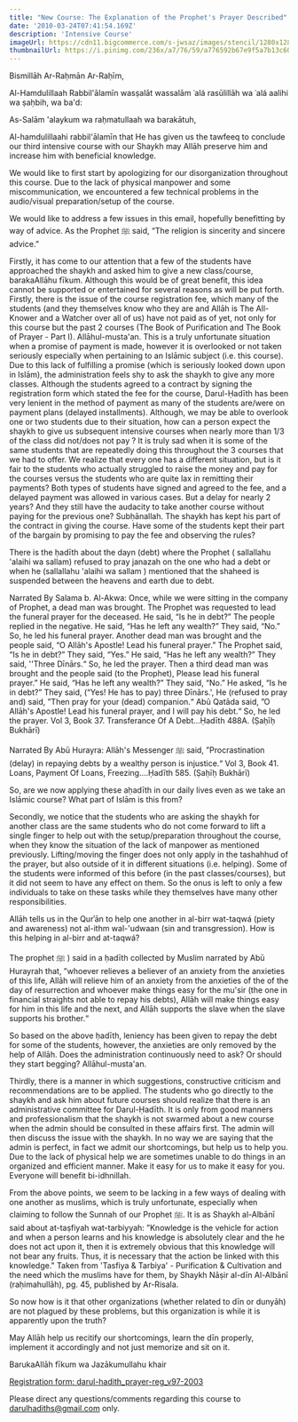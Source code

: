 ```yaml
---
title: "New Course: The Explanation of the Prophet's Prayer Described"
date: '2010-03-24T07:41:54.169Z'
description: 'Intensive Course'
imageUrl: https://cdn11.bigcommerce.com/s-jwsaz/images/stencil/1280x1280/products/2441/8173/The_Prophets_Prayer_Described_1__08809.1519876429.jpg
thumbnailUrl: https://i.pinimg.com/236x/a7/76/59/a776592b67e9f5a7b13c60c7259f1213.jpg
---
```


Bismillāh Ar-Raḥmān Ar-Raḥīm,

Al-Hamdulillaah Rabbil'ālamīn wasṣalāt wassalām ʿalá rasūlillāh wa ʿalá aalihi wa ṣaḥbih, wa ba'd:

As-Salām 'alaykum wa raḥmatullaah wa barakātuh,

Al-hamdulillaahi rabbil'ālamīn that He has given us the tawfeeq to conclude our third intensive course with our Shaykh may Allāh preserve him and increase him with beneficial knowledge.

We would like to first start by apologizing for our disorganization throughout this course. Due to the lack of physical manpower and some miscommunication, we encountered a few technical problems in the audio/visual preparation/setup of the course.

We would like to address a few issues in this email, hopefully benefitting by way of advice. As the Prophet ﷺ said, “The religion is sincerity and sincere advice.”

Firstly, it has come to our attention that a few of the students have approached the shaykh and asked him to give a new class/course, barakaAllāhu fīkum. Although this would be of great benefit, this idea cannot be supported or entertained for several reasons as will be put forth. Firstly, there is the issue of the course registration fee, which many of the students (and they themselves know who they are and Allāh is The All-Knower and a Watcher over all of us) have not paid as of yet, not only for this course but the past 2 courses (The Book of Purification and The Book of Prayer - Part I). Allāhul-musta'an. This is a truly unfortunate situation when a promise of payment is made, however it is overlooked or not taken seriously especially when pertaining to an Islāmic subject (i.e. this course). Due to this lack of fulfilling a promise (which is seriously looked down upon in Islām), the administration feels shy to ask the shaykh to give any more classes. Although the students agreed to a contract by signing the registration form which stated the fee for the course, Darul-Ḥadīth has been very lenient in the method of payment as many of the students are/were on payment plans (delayed installments). Although, we may be able to overlook one or two students due to their situation, how can a person expect the shaykh to give us subsequent intensive courses when nearly more than 1/3 of the class did not/does not pay ? It is truly sad when it is some of the same students that are repeatedly doing this throughout the 3 courses that we had to offer. We realize that every one has a different situation, but is it fair to the students who actually struggled to raise the money and pay for the courses versus the students who are quite lax in remitting their payments? Both types of students have signed and agreed to the fee, and a delayed payment was allowed in various cases. But a delay for nearly 2 years? And they still have the audacity to take another course without paying for the previous one? Subḥānallah. The shaykh has kept his part of the contract in giving the course. Have some of the students kept their part of the bargain by promising to pay the fee and observing the rules?

There is the ḥadīth about the dayn (debt) where the Prophet ( sallallahu 'alaihi wa sallam) refused to pray janazah on the one who had a debt or when he (sallallahu 'alaihi wa sallam ) mentioned that the shaheed is suspended between the heavens and earth due to debt.

Narrated By Salama b. Al-Akwa: Once, while we were sitting in the company of Prophet, a dead man was brought. The Prophet was requested to lead the funeral prayer for the deceased. He said, “Is he in debt?” The people replied in the negative. He said, “Has he left any wealth?” They said, “No.” So, he led his funeral prayer. Another dead man was brought and the people said, “O Allāh's Apostle! Lead his funeral prayer.” The Prophet said, “Is he in debt?” They said, “Yes.” He said, “Has he left any wealth?” They said, ''Three Dīnārs.“ So, he led the prayer. Then a third dead man was brought and the people said (to the Prophet), Please lead his funeral prayer.” He said, “Has he left any wealth?” They said, “No.” He asked, “Is he in debt?” They said, (“Yes! He has to pay) three Dīnārs.', He (refused to pray and) said, ”Then pray for your (dead) companion.“ Abū Qatāda said, ”O Allāh's Apostle! Lead his funeral prayer, and I will pay his debt.“ So, he led the prayer. Vol 3, Book 37. Transferance Of A Debt...Ḥadīth 488A. (Ṣaḥīḥ Bukhārī)

> >

Narrated By Abū Hurayra: Allāh's Messenger ﷺ said, ”Procrastination (delay) in repaying debts by a wealthy person is injustice.“ Vol 3, Book 41. Loans, Payment Of Loans, Freezing....Ḥadīth 585. (Ṣaḥīḥ Bukhārī)

So, are we now applying these aḥadīth in our daily lives even as we take an Islāmic course? What part of Islām is this from?

Secondly, we notice that the students who are asking the shaykh for another class are the same students who do not come forward to lift a single finger to help out with the setup/preparation throughout the course, when they know the situation of the lack of manpower as mentioned previously. Lifting/moving the finger does not only apply in the tashahhud of the prayer, but also outside of it in different situations (i.e. helping). Some of the students were informed of this before (in the past classes/courses), but it did not seem to have any effect on them. So the onus is left to only a few individuals to take on these tasks while they themselves have many other responsibilities.

Allāh tells us in the Qurʾān to help one another in al-birr wat-taqwá (piety and awareness) not al-ithm wal-'udwaan (sin and transgression). How is this helping in al-birr and at-taqwá?

The prophet ﷺ ) said in a ḥadīth collected by Muslim narrated by Abū Hurayrah that, ”whoever relieves a believer of an anxiety from the anxieties of this life, Allāh will relieve him of an anxiety from the anxieties of the of the day of resurrection and whoever make things easy for the mu'sir (the one in financial straights not able to repay his debts), Allāh will make things easy for him in this life and the next, and Allāh supports the slave when the slave supports his brother.“

So based on the above ḥadīth, leniency has been given to repay the debt for some of the students, however, the anxieties are only removed by the help of Allāh. Does the administration continuously need to ask? Or should they start begging? Allāhul-musta'an.

Thirdly, there is a manner in which suggestions, constructive criticism and recommendations are to be applied. The students who go directly to the shaykh and ask him about future courses should realize that there is an administrative committee for Darul-Ḥadīth. It is only from good manners and professionalism that the shaykh is not swarmed about a new course when the admin should be consulted in these affairs first. The admin will then discuss the issue with the shaykh. In no way we are saying that the admin is perfect, in fact we admit our shortcomings, but help us to help you. Due to the lack of physical help we are sometimes unable to do things in an organized and efficient manner. Make it easy for us to make it easy for you. Everyone will benefit bi-idhnillah.

From the above points, we seem to be lacking in a few ways of dealing with one another as muslims, which is truly unfortunate, especially when claiming to follow the Sunnah of our Prophet ﷺ. It is as Shaykh al-Albānī said about at-taṣfiyah wat-tarbiyyah: ”Knowledge is the vehicle for action and when a person learns and his knowledge is absolutely clear and the he does not act upon it, then it is extremely obvious that this knowledge will not bear any fruits. Thus, it is necessary that the action be linked with this knowledge." Taken from 'Tasfiya & Tarbiya' - Purification & Cultivation and the need which the muslims have for them, by Shaykh Nāṣir al-dīn Al-Albānī (raḥimahullāh), pg. 45, published by Ar-Risala.

So now how is it that other organizations (whether related to dīn or dunyāh) are not plagued by these problems, but this organization is while it is apparently upon the truth?

May Allāh help us recitify our shortcomings, learn the dīn properly, implement it accordingly and not just memorize and sit on it.

BarukaAllāh fīkum wa Jazākumullahu khair

[Registration form: darul-hadith_prayer-reg_v97-2003](https://drive.google.com/file/d/1EwQaE4D-bylCbDwT-fEKd86n8nyGCWkQ)

Please direct any questions/comments regarding this course to darulhadiths@gmail.com only.
